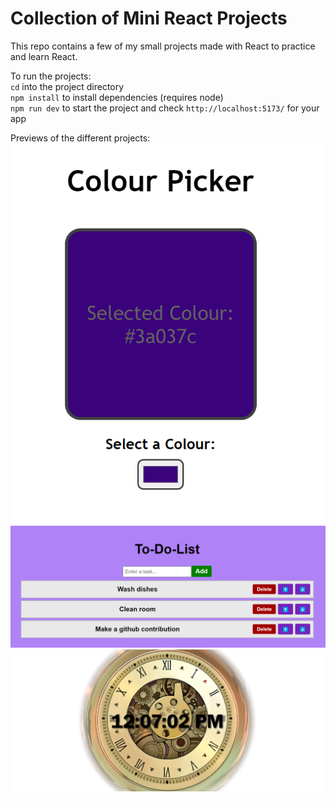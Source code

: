 # Collection of Mini React Projects
This repo contains a few of my small projects made with React to practice and learn React.

To run the projects:  
`cd` into the project directory  
`npm install` to install dependencies (requires node)  
`npm run dev` to start the project and check `http://localhost:5173/` for your app

Previews of the different projects:  
<img src="./colour-picker/src/assets/color-picker-preview.png" alt="Preview of Colour Picker">
<img src="./to-do-list/src/assets/to-do-list-preview.png" alt="Preview of To Do List">
<img src="./digital-clock/src/assets/digital-clock-preview.png" alt="Preview of Digital Clock">